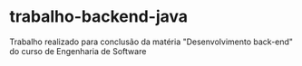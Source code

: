 # trabalho-backend-java
Trabalho realizado para conclusão da matéria "Desenvolvimento back-end" do curso de Engenharia de Software

